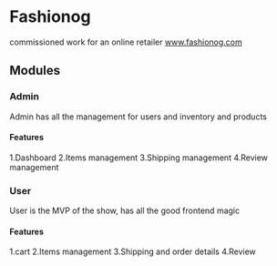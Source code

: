 # Fashionog
commissioned work for an online retailer www.fashionog.com

## Modules
### Admin
  Admin has all the management for users and inventory and products
  #### Features
  1.Dashboard
  2.Items management
  3.Shipping management
  4.Review management
  
### User
  User is the MVP of the show, has all the good frontend magic
  #### Features
  1.cart
  2.Items management
  3.Shipping and order details
  4.Review
